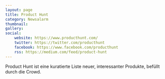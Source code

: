 ```yaml
---
layout: page
title: Product Hunt
category: Newsalarm
thumbnail:
gallery:
social:
    website: https://www.producthunt.com/
    twitter: https://twitter.com/producthunt
    facebook: https://www.facebook.com/producthunt
    rss: https://medium.com/feed/product-hunt
---
```

Product Hunt ist eine kuratierte Liste neuer, interessanter Produkte, befüllt durch die Crowd.